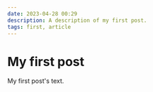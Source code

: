 ```yaml
---
date: 2023-04-28 00:29
description: A description of my first post.
tags: first, article
---
```

# My first post

My first post's text.
